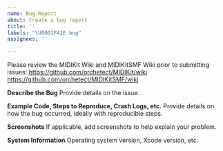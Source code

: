 ```yaml
---
name: Bug Report
about: Create a bug report
title: ''
labels: "\U0001F41E bug"
assignees: ''

---
```


Please review the MIDIKit Wiki and MIDIKitSMF Wiki prior to submitting issues:
https://github.com/orchetect/MIDIKit/wiki
https://github.com/orchetect/MIDIKitSMF/wiki


**Describe the Bug**
Provide details on the issue.


**Example Code, Steps to Reproduce, Crash Logs, etc.**
Provide details on how the bug occurred, ideally with reproducible steps.


**Screenshots**
If applicable, add screenshots to help explain your problem.


**System Information**
Operating system version, Xcode version, etc.

